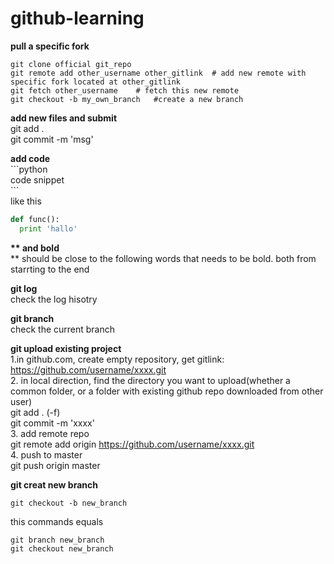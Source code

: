 # github-learning


**pull a specific fork** <br>
```
git clone official git_repo
git remote add other_username other_gitlink  # add new remote with specific fork located at other_gitlink
git fetch other_username    # fetch this new remote
git checkout -b my_own_branch   #create a new branch
```


**add new files and submit**<br>
git add .  <br>
git commit -m 'msg'


**add code** <br>
\`\`\`python <br>
code snippet <br>
\`\`\`<br>
like this<br>
```python
def func():
  print 'hallo'
```


**\*\* and bold** <br>
\*\* should be close to the following words that needs to be bold. both from starrting to the end


**git log**<br>
check the log hisotry

**git branch**<br>
check the current branch




**git upload existing project**<br>
1.in github.com, create empty repository, get gitlink: https://github.com/username/xxxx.git  <br>
2. in local direction, find the directory you want to upload(whether a common folder, or a folder with existing github repo downloaded from other user)<br>
git add .  (-f) <br>
git commit -m 'xxxx'<br>
3. add remote repo<br>
git remote add origin https://github.com/username/xxxx.git  <br>
4. push to master<br>
git push origin master


 
**git creat new branch**<br>
```
git checkout -b new_branch
```
this commands equals
```
git branch new_branch
git checkout new_branch
```




